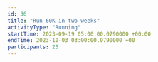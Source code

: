 ```yaml
---
id: 36
title: "Run 60K in two weeks"
activityType: "Running"
startTime: 2023-09-19 05:00:00.0790000 +00:00
endTime: 2023-10-03 03:00:00.0790000 +00
participants: 25
---
```

